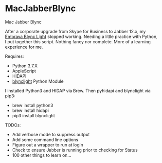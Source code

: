 # MacJabberBlync
Mac Jabber Blync

After a corporate upgrade from Skype for Business to Jabber 12.x, my <a  href="https://embrava.com">Embrava Blync Light</a> stopped working. Needing a little practice with Python, I put together this script.   Nothing fancy nor complete.  More of a learning experience for me.

Requires:
- Python 3.7.X
- AppleScript
- HIDAPI
- <a href="https://github.com/JnyJny/blynclight">blynclight</a> Python Module


I installed Python3 and HIDAP via Brew.  Then pyhidapi and blynclight via pip3:
- brew install python3
- brew install hidapi
- pip3 install blynclight

TODOs:
- Add verbose mode to suppress output
- Add some command line options
- Figure out a wrapper to run at login
- Check to ensure Jabber is running prior to checking for Status
- 100 other things to learn on...
